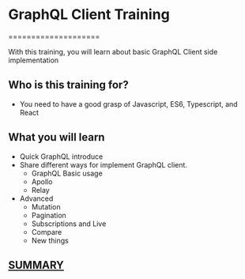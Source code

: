 # GraphQL Client Training
====================

With this training, you will learn about basic GraphQL Client side implementation

## Who is this training for?

* You need to have a good grasp of Javascript, ES6, Typescript, and React

## What you will learn

* Quick GraphQL introduce
* Share different ways for implement GraphQL client.
	* GraphQL Basic usage
	* Apollo
	* Relay
* Advanced
  * Mutation
  * Pagination
  * Subscriptions and Live
  * Compare
  * New things

## [SUMMARY](SUMMARY.md)